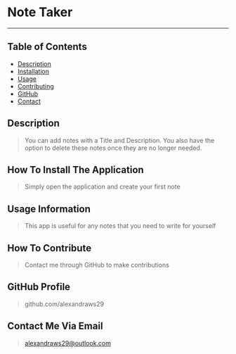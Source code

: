 # Note Taker
---
## Table of Contents
- [Description](##Description)
- [Installation](##How-to-install-the-application)
- [Usage](##Usage-information)
- [Contributing](##how-to-contribute)
- [GitHub](##github-profile)
- [Contact](##contact-me-via-email)
## Description
> You can add notes with a Title and Description. You also have the option to delete these notes once they are no longer needed.
## How To Install The Application
> Simply open the application and create your first note
## Usage Information
> This app is useful for any notes that you need to write for yourself
## How To Contribute
> Contact me through GitHub to make contributions
## GitHub Profile
> github.com/alexandraws29 
## Contact Me Via Email
> <alexandraws29@outlook.com>
